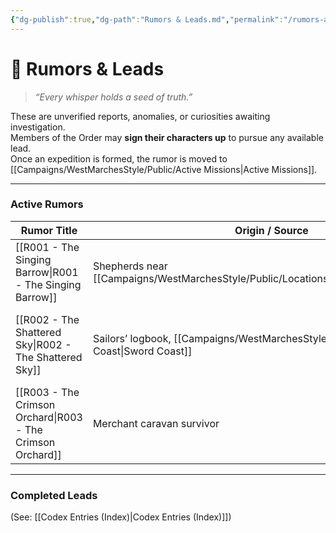 ```yaml
---
{"dg-publish":true,"dg-path":"Rumors & Leads.md","permalink":"/rumors-and-leads/","title":"Rumors & Leads","tags":["rumors","leads","missions"],"dgShowFileTree":true}
---
```



# 🌿 Rumors & Leads

> *“Every whisper holds a seed of truth.”*

These are unverified reports, anomalies, or curiosities awaiting investigation.  
Members of the Order may **sign their characters up** to pursue any available lead.  
Once an expedition is formed, the rumor is moved to [[Campaigns/WestMarchesStyle/Public/Active Missions\|Active Missions]].

---

### Active Rumors

| Rumor Title | Origin / Source | Status | Notes |
|--------------|----------------|---------|-------|
| [[R001 - The Singing Barrow\|R001 - The Singing Barrow]] | Shepherds near [[Campaigns/WestMarchesStyle/Public/Locations/Grayharbor\|Grayharbor]] | 🕵️ Unconfirmed | Strange harmonics from beneath old tomb. |
| [[R002 - The Shattered Sky\|R002 - The Shattered Sky]] | Sailors’ logbook, [[Campaigns/WestMarchesStyle/Public/Locations/Sword Coast\|Sword Coast]] | 🕵️ Unconfirmed | Reports of lights and rifts above the sea at dusk. |
| [[R003 - The Crimson Orchard\|R003 - The Crimson Orchard]] | Merchant caravan survivor | 🕵️ Unconfirmed | Trees bearing blood-red fruit overnight. |

---

### Completed Leads
(See: [[Codex Entries (Index)\|Codex Entries (Index)]])

